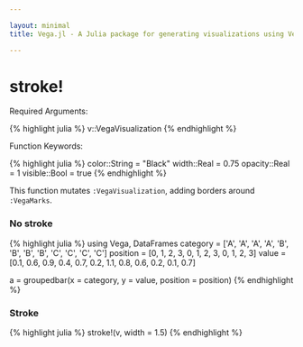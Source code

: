 ```yaml
---

layout: minimal
title: Vega.jl - A Julia package for generating visualizations using Vega

---
```


# stroke!

Required Arguments:

{% highlight julia %}
v::VegaVisualization
{% endhighlight %}

Function Keywords:

{% highlight julia %}
color::String = "Black"
width::Real = 0.75
opacity::Real = 1
visible::Bool = true
{% endhighlight %}

This function mutates `:VegaVisualization`, adding borders around `:VegaMarks`.

### No stroke
{% highlight julia %}
using Vega, DataFrames
category = ['A', 'A', 'A', 'A', 'B', 'B', 'B', 'B', 'C', 'C', 'C', 'C']
position = [0, 1, 2, 3, 0, 1, 2, 3, 0, 1, 2, 3]
value = [0.1, 0.6, 0.9, 0.4, 0.7, 0.2, 1.1, 0.8, 0.6, 0.2, 0.1, 0.7]

a = groupedbar(x = category, y = value, position = position)
{% endhighlight %}

<div id="nostroke"></div>
<script type="text/javascript">
parse("nostroke",
	    {"name":"groupedbar","height":300,"padding":"auto","marks":[{"marks":[{"properties":{"enter":{"x":{"field":"group","scale":"pos"},"y2":{"value":0,"scale":"y"},"width":{"offset":-1,"scale":"pos","band":true},"fill":{"field":"group","scale":"group"},"y":{"field":"y","scale":"y"}}},"type":"rect"}],"properties":{"enter":{"x":{"field":"key","scale":"x"},"width":{"scale":"x","band":true}}},"scales":[{"name":"pos","range":"width","domain":{"data":"","field":"group"},"type":"ordinal"}],"from":{"data":"table","transform":[{"groupby":["x"],"type":"facet"}]},"type":"group"}],"axes":[{"properties":{"title":{"fontSize":{"value":14}}},"title":"x","type":"x","scale":"x"},{"properties":{"title":{"fontSize":{"value":14}}},"title":"y","type":"y","scale":"y"}],"data":[{"name":"table","values":[{"x":"A","y2":0,"group":0,"y":0.1},{"x":"A","y2":0,"group":1,"y":0.6},{"x":"A","y2":0,"group":2,"y":0.9},{"x":"A","y2":0,"group":3,"y":0.4},{"x":"B","y2":0,"group":0,"y":0.7},{"x":"B","y2":0,"group":1,"y":0.2},{"x":"B","y2":0,"group":2,"y":1.1},{"x":"B","y2":0,"group":3,"y":0.8},{"x":"C","y2":0,"group":0,"y":0.6},{"x":"C","y2":0,"group":1,"y":0.2},{"x":"C","y2":0,"group":2,"y":0.1},{"x":"C","y2":0,"group":3,"y":0.7}]}],"scales":[{"name":"x","padding":0.2,"range":"width","domain":{"data":"table","field":"x"},"type":"ordinal"},{"name":"y","nice":true,"range":"height","domain":{"data":"table","field":"y"}},{"name":"group","range":["rgb(166,206,227)","rgb( 31,120,180)","rgb(178,223,138)","rgb( 51,160, 44)","rgb(251,154,153)","rgb(227, 26, 28)","rgb(253,191,111)","rgb(255,127,  0)","rgb(202,178,214)","rgb(106, 61,154)","rgb(255,255,153)","rgb(177, 89, 40)"],"domain":{"data":"table","field":"group"},"type":"ordinal"}],"width":500,"legends":[{"title":"Group","fill":"group"}]}

    );
</script>



### Stroke

{% highlight julia %}
stroke!(v, width = 1.5)
{% endhighlight %}

<div id="strokedark"></div>
<script type="text/javascript">
parse("strokedark",
	    {"name":"groupedbar","height":300,"padding":"auto","marks":[{"marks":[{"properties":{"enter":{"stroke":{"value":"Black"},"x":{"field":"group","scale":"pos"},"y2":{"value":0,"scale":"y"},"strokeWidth":{"value":1.5},"width":{"offset":-1,"scale":"pos","band":true},"fill":{"field":"group","scale":"group"},"strokeOpacity":{"value":1},"y":{"field":"y","scale":"y"}}},"type":"rect"}],"properties":{"enter":{"x":{"field":"key","scale":"x"},"width":{"scale":"x","band":true}}},"scales":[{"name":"pos","range":"width","domain":{"data":"","field":"group"},"type":"ordinal"}],"from":{"data":"table","transform":[{"groupby":["x"],"type":"facet"}]},"type":"group"}],"axes":[{"properties":{"title":{"fontSize":{"value":14}}},"title":"x","type":"x","scale":"x"},{"properties":{"title":{"fontSize":{"value":14}}},"title":"y","type":"y","scale":"y"}],"data":[{"name":"table","values":[{"x":"A","y2":0,"group":0,"y":0.1},{"x":"A","y2":0,"group":1,"y":0.6},{"x":"A","y2":0,"group":2,"y":0.9},{"x":"A","y2":0,"group":3,"y":0.4},{"x":"B","y2":0,"group":0,"y":0.7},{"x":"B","y2":0,"group":1,"y":0.2},{"x":"B","y2":0,"group":2,"y":1.1},{"x":"B","y2":0,"group":3,"y":0.8},{"x":"C","y2":0,"group":0,"y":0.6},{"x":"C","y2":0,"group":1,"y":0.2},{"x":"C","y2":0,"group":2,"y":0.1},{"x":"C","y2":0,"group":3,"y":0.7}]}],"scales":[{"name":"x","padding":0.2,"range":"width","domain":{"data":"table","field":"x"},"type":"ordinal"},{"name":"y","nice":true,"range":"height","domain":{"data":"table","field":"y"}},{"name":"group","range":["rgb(166,206,227)","rgb( 31,120,180)","rgb(178,223,138)","rgb( 51,160, 44)","rgb(251,154,153)","rgb(227, 26, 28)","rgb(253,191,111)","rgb(255,127,  0)","rgb(202,178,214)","rgb(106, 61,154)","rgb(255,255,153)","rgb(177, 89, 40)"],"domain":{"data":"table","field":"group"},"type":"ordinal"}],"width":500,"legends":[{"title":"Group","fill":"group"}]}

    );
</script>
